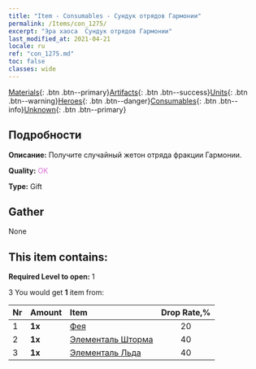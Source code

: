 ```yaml
---
title: "Item - Consumables - Сундук отрядов Гармонии"
permalink: /Items/con_1275/
excerpt: "Эра хаоса  Сундук отрядов Гармонии"
last_modified_at: 2021-04-21
locale: ru
ref: "con_1275.md"
toc: false
classes: wide
---
```

 [Materials](/ru/Items/){: .btn .btn--primary}[Artifacts](/ru/Items/Artifacts/){: .btn .btn--success}[Units](/ru/Items/Units/){: .btn .btn--warning}[Heroes](/ru/Items/Heroes/){: .btn .btn--danger}[Consumables](/ru/Items/Consumables/){: .btn .btn--info}[Unknown](/ru/Items/Unknown/){: .btn .btn--primary}

## Подробности
 **Описание:** Получите случайный жетон отряда фракции Гармонии.

 **Quality:** <span style="color: #DA70D6">OK</span>

 **Type:** Gift

## Gather

  None

## This item contains:

 **Required Level to open:** 1

 3 You would get **1** item  from:

  | Nr | Amount |     Item    | Drop Rate,% |
  |:---|:-------|:------------|:---------:|
  | 1 |  **1x** | [Фея](/ru/Items/unt_262/) | 20 | 
  | 2 |  **1x** | [Элементаль Шторма](/ru/Items/unt_263/) | 40 | 
  | 3 |  **1x** | [Элементаль Льда](/ru/Items/unt_264/) | 40 | 
